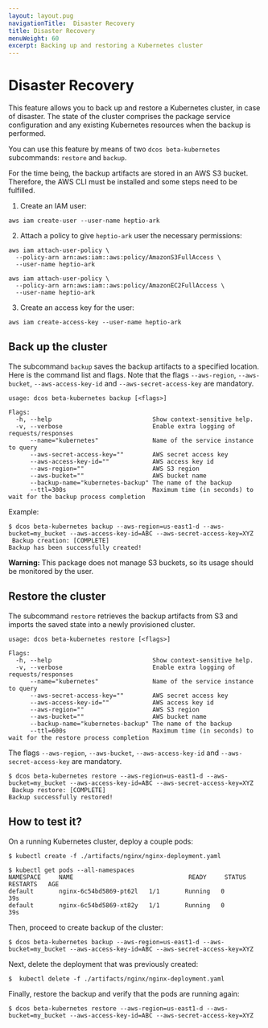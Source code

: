 ```yaml
---
layout: layout.pug
navigationTitle:  Disaster Recovery
title: Disaster Recovery
menuWeight: 60
excerpt: Backing up and restoring a Kubernetes cluster
---
```


<!-- This source repo for this topic is https://github.com/mesosphere/dcos-kubernetes -->


# Disaster Recovery

This feature allows you to back up and restore a Kubernetes cluster, in case of disaster.
The state of the cluster comprises the package service configuration and any existing
Kubernetes resources when the backup is performed.

You can use this feature by means of two `dcos beta-kubernetes` subcommands: `restore` and `backup`.

For the time being, the backup artifacts are stored in an AWS S3 bucket. Therefore, the AWS CLI
must be installed and some steps need to be fulfilled.

1. Create an IAM user:

  ```
  aws iam create-user --user-name heptio-ark
  ```

2. Attach a policy to give `heptio-ark` user the necessary permissions:

  ```
  aws iam attach-user-policy \
    --policy-arn arn:aws:iam::aws:policy/AmazonS3FullAccess \
    --user-name heptio-ark

  aws iam attach-user-policy \
    --policy-arn arn:aws:iam::aws:policy/AmazonEC2FullAccess \
    --user-name heptio-ark
  ```

3. Create an access key for the user:

  ```
  aws iam create-access-key --user-name heptio-ark
  ```

## Back up the cluster
The subcommand `backup` saves the backup artifacts to a specified location. Here is the command list and flags. Note that the flags `--aws-region`, `--aws-bucket`, `--aws-access-key-id` and `--aws-secret-access-key` are mandatory.
```
usage: dcos beta-kubernetes backup [<flags>]

Flags:
  -h, --help                            Show context-sensitive help.
  -v, --verbose                         Enable extra logging of requests/responses
      --name="kubernetes"               Name of the service instance to query
      --aws-secret-access-key=""        AWS secret access key
      --aws-access-key-id=""            AWS access key id
      --aws-region=""                   AWS S3 region
      --aws-bucket=""                   AWS bucket name
      --backup-name="kubernetes-backup" The name of the backup
      --ttl=300s                        Maximum time (in seconds) to wait for the backup process completion
```

Example:

```
$ dcos beta-kubernetes backup --aws-region=us-east1-d --aws-bucket=my_bucket --aws-access-key-id=ABC --aws-secret-access-key=XYZ
 Backup creation: [COMPLETE]
Backup has been successfully created!
```

**Warning:** This package does not manage S3 buckets, so its usage should be monitored by the user.

## Restore the cluster

The subcommand `restore` retrieves the backup artifacts from S3 and imports the saved state into a newly
provisioned cluster.

```
usage: dcos beta-kubernetes restore [<flags>]

Flags:
  -h, --help                            Show context-sensitive help.
  -v, --verbose                         Enable extra logging of requests/responses
      --name="kubernetes"               Name of the service instance to query
      --aws-secret-access-key=""        AWS secret access key
      --aws-access-key-id=""            AWS access key id
      --aws-region=""                   AWS S3 region
      --aws-bucket=""                   AWS bucket name
      --backup-name="kubernetes-backup" The name of the backup
      --ttl=600s                        Maximum time (in seconds) to wait for the restore process completion
```

The flags `--aws-region`, `--aws-bucket`, `--aws-access-key-id` and `--aws-secret-access-key` are mandatory.

```
$ dcos beta-kubernetes restore --aws-region=us-east1-d --aws-bucket=my_bucket --aws-access-key-id=ABC --aws-secret-access-key=XYZ
 Backup restore: [COMPLETE]
Backup successfully restored!
```

## How to test it?

On a running Kubernetes cluster, deploy a couple pods:
```
$ kubectl create -f ./artifacts/nginx/nginx-deployment.yaml
```

```
$ kubectl get pods --all-namespaces
NAMESPACE     NAME                                READY     STATUS    RESTARTS   AGE
default       nginx-6c54bd5869-pt62l   1/1       Running   0          39s
default       nginx-6c54bd5869-xt82y   1/1       Running   0          39s
```

Then, proceed to create backup of the cluster:

```
$ dcos beta-kubernetes backup --aws-region=us-east1-d --aws-bucket=my_bucket --aws-access-key-id=ABC --aws-secret-access-key=XYZ
```

Next, delete the deployment that was previously created:

```
$  kubectl delete -f ./artifacts/nginx/nginx-deployment.yaml
```

Finally, restore the backup and verify that the pods are running again:

```
$ dcos beta-kubernetes restore --aws-region=us-east1-d --aws-bucket=my_bucket --aws-access-key-id=ABC --aws-secret-access-key=XYZ
```
